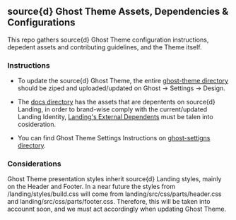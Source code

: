 
## source{d} Ghost Theme Assets, Dependencies & Configurations

This repo gathers source{d} Ghost Theme configuration instructions, depedent assets and contributing guidelines, and the Theme itself. 

### Instructions

- To update the source{d} Ghost Theme, the entire [ghost-theme directory](https://github.com/src-d/sourced.ghost.io/tree/master/ghost-theme) should be ziped and uploaded/updated on Ghost -> Settings -> Design.

- The [docs directory](https://github.com/src-d/sourced.ghost.io/tree/master/docs/README.md) has the assets that are depentents on source{d} Landing, in order to brand-wise comply with the current/updated Landing Identity, [Landing's External Dependents](https://github.com/src-d/landing/blob/master/CONTRIBUTING.md#external-dependents) must be talen into cosideration.

- You can find Ghost Theme Settings Instructions on [ghost-settigns directory](https://github.com/src-d/sourced.ghost.io/tree/master/ghost-settings/README.md).

### Considerations

Ghost Theme presentation styles inherit source{d} Landing styles, mainly on the Header and Footer. In a near future the styles from /landing/styles/build.css will come from landing/src/css/parts/header.css and landing/src/css/parts/footer.css. Therefore, this will be taken into accounnt soon, and we must act accordingly when updating Ghost Theme.




